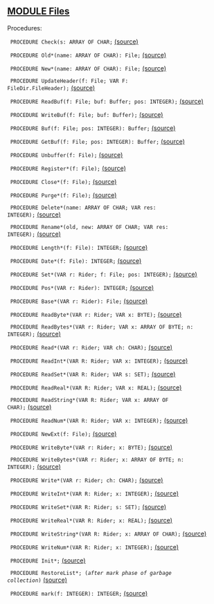 
## [MODULE Files](https://github.com/io-core/Files/blob/main/Files.Mod)

Procedures:


<code>  PROCEDURE Check(s: ARRAY OF CHAR;</code> [(source)](https://github.com/io-core/Files/blob/main/Files.Mod#L65)


<code>  PROCEDURE Old*(name: ARRAY OF CHAR): File;</code> [(source)](https://github.com/io-core/Files/blob/main/Files.Mod#L83)


<code>  PROCEDURE New*(name: ARRAY OF CHAR): File;</code> [(source)](https://github.com/io-core/Files/blob/main/Files.Mod#L118)


<code>  PROCEDURE UpdateHeader(f: File; VAR F: FileDir.FileHeader);</code> [(source)](https://github.com/io-core/Files/blob/main/Files.Mod#L142)


<code>  PROCEDURE ReadBuf(f: File; buf: Buffer; pos: INTEGER);</code> [(source)](https://github.com/io-core/Files/blob/main/Files.Mod#L149)


<code>  PROCEDURE WriteBuf(f: File; buf: Buffer);</code> [(source)](https://github.com/io-core/Files/blob/main/Files.Mod#L160)


<code>  PROCEDURE Buf(f: File; pos: INTEGER): Buffer;</code> [(source)](https://github.com/io-core/Files/blob/main/Files.Mod#L186)


<code>  PROCEDURE GetBuf(f: File; pos: INTEGER): Buffer;</code> [(source)](https://github.com/io-core/Files/blob/main/Files.Mod#L194)


<code>  PROCEDURE Unbuffer(f: File);</code> [(source)](https://github.com/io-core/Files/blob/main/Files.Mod#L209)


<code>  PROCEDURE Register*(f: File);</code> [(source)](https://github.com/io-core/Files/blob/main/Files.Mod#L235)


<code>  PROCEDURE Close*(f: File);</code> [(source)](https://github.com/io-core/Files/blob/main/Files.Mod#L245)


<code>  PROCEDURE Purge*(f: File);</code> [(source)](https://github.com/io-core/Files/blob/main/Files.Mod#L250)


<code>  PROCEDURE Delete*(name: ARRAY OF CHAR; VAR res: INTEGER);</code> [(source)](https://github.com/io-core/Files/blob/main/Files.Mod#L267)


<code>  PROCEDURE Rename*(old, new: ARRAY OF CHAR; VAR res: INTEGER);</code> [(source)](https://github.com/io-core/Files/blob/main/Files.Mod#L277)


<code>  PROCEDURE Length*(f: File): INTEGER;</code> [(source)](https://github.com/io-core/Files/blob/main/Files.Mod#L295)


<code>  PROCEDURE Date*(f: File): INTEGER;</code> [(source)](https://github.com/io-core/Files/blob/main/Files.Mod#L299)


<code>  PROCEDURE Set*(VAR r: Rider; f: File; pos: INTEGER);</code> [(source)](https://github.com/io-core/Files/blob/main/Files.Mod#L305)


<code>  PROCEDURE Pos*(VAR r: Rider): INTEGER;</code> [(source)](https://github.com/io-core/Files/blob/main/Files.Mod#L319)


<code>  PROCEDURE Base*(VAR r: Rider): File;</code> [(source)](https://github.com/io-core/Files/blob/main/Files.Mod#L323)


<code>  PROCEDURE ReadByte*(VAR r: Rider; VAR x: BYTE);</code> [(source)](https://github.com/io-core/Files/blob/main/Files.Mod#L327)


<code>  PROCEDURE ReadBytes*(VAR r: Rider; VAR x: ARRAY OF BYTE; n: INTEGER);</code> [(source)](https://github.com/io-core/Files/blob/main/Files.Mod#L344)


<code>  PROCEDURE Read*(VAR r: Rider; VAR ch: CHAR);</code> [(source)](https://github.com/io-core/Files/blob/main/Files.Mod#L350)


<code>  PROCEDURE ReadInt*(VAR R: Rider; VAR x: INTEGER);</code> [(source)](https://github.com/io-core/Files/blob/main/Files.Mod#L367)


<code>  PROCEDURE ReadSet*(VAR R: Rider; VAR s: SET);</code> [(source)](https://github.com/io-core/Files/blob/main/Files.Mod#L373)


<code>  PROCEDURE ReadReal*(VAR R: Rider; VAR x: REAL);</code> [(source)](https://github.com/io-core/Files/blob/main/Files.Mod#L378)


<code>  PROCEDURE ReadString*(VAR R: Rider; VAR x: ARRAY OF CHAR);</code> [(source)](https://github.com/io-core/Files/blob/main/Files.Mod#L383)


<code>  PROCEDURE ReadNum*(VAR R: Rider; VAR x: INTEGER);</code> [(source)](https://github.com/io-core/Files/blob/main/Files.Mod#L393)


<code>  PROCEDURE NewExt(f: File);</code> [(source)](https://github.com/io-core/Files/blob/main/Files.Mod#L402)


<code>  PROCEDURE WriteByte*(VAR r: Rider; x: BYTE);</code> [(source)](https://github.com/io-core/Files/blob/main/Files.Mod#L409)


<code>  PROCEDURE WriteBytes*(VAR r: Rider; x: ARRAY OF BYTE; n: INTEGER);</code> [(source)](https://github.com/io-core/Files/blob/main/Files.Mod#L430)


<code>  PROCEDURE Write*(VAR r: Rider; ch: CHAR);</code> [(source)](https://github.com/io-core/Files/blob/main/Files.Mod#L436)


<code>  PROCEDURE WriteInt*(VAR R: Rider; x: INTEGER);</code> [(source)](https://github.com/io-core/Files/blob/main/Files.Mod#L457)


<code>  PROCEDURE WriteSet*(VAR R: Rider; s: SET);</code> [(source)](https://github.com/io-core/Files/blob/main/Files.Mod#L464)


<code>  PROCEDURE WriteReal*(VAR R: Rider; x: REAL);</code> [(source)](https://github.com/io-core/Files/blob/main/Files.Mod#L468)


<code>  PROCEDURE WriteString*(VAR R: Rider; x: ARRAY OF CHAR);</code> [(source)](https://github.com/io-core/Files/blob/main/Files.Mod#L472)


<code>  PROCEDURE WriteNum*(VAR R: Rider; x: INTEGER);</code> [(source)](https://github.com/io-core/Files/blob/main/Files.Mod#L478)


<code>  PROCEDURE Init*;</code> [(source)](https://github.com/io-core/Files/blob/main/Files.Mod#L486)


<code>  PROCEDURE RestoreList*; (*after mark phase of garbage collection*)</code> [(source)](https://github.com/io-core/Files/blob/main/Files.Mod#L490)


<code>    PROCEDURE mark(f: INTEGER): INTEGER;</code> [(source)](https://github.com/io-core/Files/blob/main/Files.Mod#L493)

